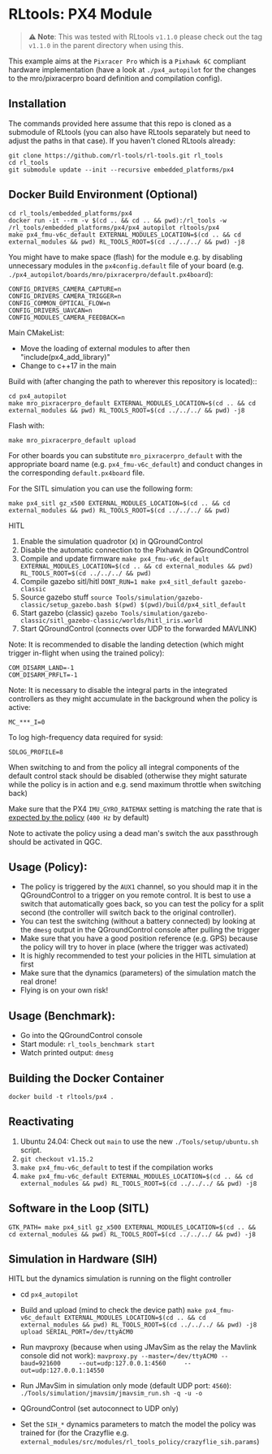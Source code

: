 # RLtools: PX4 Module

> **⚠️ Note**: This was tested with RLtools `v1.1.0` please check out the tag `v1.1.0` in the parent directory when using this.
>

This example aims at the `Pixracer Pro` which is a `Pixhawk 6C` compliant hardware implementation (have a look at `./px4_autopilot` for the changes to the mro/pixracerpro board definition and compilation config).

## Installation
The commands provided here assume that this repo is cloned as a submodule of RLtools (you can also have RLtools separately but need to adjust the paths in that case).
If you haven't cloned RLtools already:
```
git clone https://github.com/rl-tools/rl-tools.git rl_tools
cd rl_tools
git submodule update --init --recursive embedded_platforms/px4
```

## Docker Build Environment (Optional)
```
cd rl_tools/embedded_platforms/px4
docker run -it --rm -v $(cd .. && cd .. && pwd):/rl_tools -w /rl_tools/embedded_platforms/px4/px4_autopilot rltools/px4
make px4_fmu-v6c_default EXTERNAL_MODULES_LOCATION=$(cd .. && cd external_modules && pwd) RL_TOOLS_ROOT=$(cd ../../../ && pwd) -j8
```

[//]: # (Add `CONFIG_MODULES_BACKPROP_TOOLS_BENCHMARK=y` in the boards `px4config.default` &#40;of whichever board you are using&#41;)
You might have to make space (flash) for the module e.g. by disabling unnecessary modules in the `px4config.default` file of your board (e.g. `./px4_autopilot/boards/mro/pixracerpro/default.px4board`):
```
CONFIG_DRIVERS_CAMERA_CAPTURE=n
CONFIG_DRIVERS_CAMERA_TRIGGER=n
CONFIG_COMMON_OPTICAL_FLOW=n
CONFIG_DRIVERS_UAVCAN=n
CONFIG_MODULES_CAMERA_FEEDBACK=n
```

Main CMakeList:
- Move the loading of external modules to after then "include(px4_add_library)"
- Change to c++17 in the main

Build with (after changing the path to wherever this repository is located)::
```
cd px4_autopilot
make mro_pixracerpro_default EXTERNAL_MODULES_LOCATION=$(cd .. && cd external_modules && pwd) RL_TOOLS_ROOT=$(cd ../../../ && pwd) -j8
````
Flash with:
```
make mro_pixracerpro_default upload
```

For other boards you can substitute `mro_pixracerpro_default` with the appropriate board name (e.g. `px4_fmu-v6c_default`) and conduct changes in the corresponding `default.px4board` file.


For the SITL simulation you can use the following form:

```
make px4_sitl gz_x500 EXTERNAL_MODULES_LOCATION=$(cd .. && cd external_modules && pwd) RL_TOOLS_ROOT=$(cd ../../../ && pwd)
```


HITL
1. Enable the simulation quadrotor (x) in QGroundControl
2. Disable the automatic connection to the Pixhawk in QGroundControl
3. Compile and update firmware `make px4_fmu-v6c_default EXTERNAL_MODULES_LOCATION=$(cd .. && cd external_modules && pwd) RL_TOOLS_ROOT=$(cd ../../../ && pwd)`
4. Compile gazebo sitl/hitl `DONT_RUN=1 make px4_sitl_default gazebo-classic`
5. Source gazebo stuff `source Tools/simulation/gazebo-classic/setup_gazebo.bash $(pwd) $(pwd)/build/px4_sitl_default`
6. Start gazebo (classic) `gazebo Tools/simulation/gazebo-classic/sitl_gazebo-classic/worlds/hitl_iris.world`
7. Start QGroundControl (connects over UDP to the forwarded MAVLINK)

Note: It is recommended to disable the landing detection (which might trigger in-flight when using the trained policy):
```
COM_DISARM_LAND=-1
COM_DISARM_PRFLT=-1
```
Note: It is necessary to disable the integral parts in the integrated controllers as they might accumulate in the background when the policy is active:
```
MC_***_I=0
```
To log high-frequency data required for sysid:
```
SDLOG_PROFILE=8
```
When switching to and from the policy all integral components of the default control stack should be disabled (otherwise they might saturate while the policy is in action and e.g. send maximum throttle when switching back)

Make sure that the PX4 `IMU_GYRO_RATEMAX` setting is matching the rate that is [expected by the policy](https://github.com/rl-tools/px4/blob/fe4c79b987b3d6928b26240096edbbe2cd608e69/external_modules/src/modules/rl_tools_policy/RLtoolsPolicy.hpp#L118) (`400 Hz` by default)

Note to activate the policy using a dead man's switch the aux passthrough should be activated in QGC.

## Usage (Policy):
- The policy is triggered by the `AUX1` channel, so you should map it in the QGroundControl to a trigger on you remote control. It is best to use a switch that automatically goes back, so you can test the policy for a split second (the controller will switch back to the original controller).
- You can test the switching (without a battery connected) by looking at the `dmesg` output in the QGroundControl console after pulling the trigger
- Make sure that you have a good position reference (e.g. GPS) because the policy will try to hover in place (where the trigger was activated)
- It is highly recommended to test your policies in the HITL simulation at first
- Make sure that the dynamics (parameters) of the simulation match the real drone!
- Flying is on your own risk!

## Usage (Benchmark):
- Go into the QGroundControl console
- Start module: `rl_tools_benchmark start`
- Watch printed output: `dmesg`



## Building the Docker Container
```
docker build -t rltools/px4 .
```



## Reactivating
1. Ubuntu 24.04: Check out `main` to use the new `./Tools/setup/ubuntu.sh` script.
2. `git checkout v1.15.2`
3. `make px4_fmu-v6c_default` to test if the compilation works
4. `make px4_fmu-v6c_default EXTERNAL_MODULES_LOCATION=$(cd .. && cd external_modules && pwd) RL_TOOLS_ROOT=$(cd ../../../ && pwd) -j8`


## Software in the Loop (SITL)
```
GTK_PATH= make px4_sitl gz_x500 EXTERNAL_MODULES_LOCATION=$(cd .. && cd external_modules && pwd) RL_TOOLS_ROOT=$(cd ../../../ && pwd) -j8
```

## Simulation in Hardware (SIH)
HITL but the dynamics simulation is running on the flight controller
- cd `px4_autopilot`
- Build and upload (mind to check the device path) `make px4_fmu-v6c_default EXTERNAL_MODULES_LOCATION=$(cd .. && cd external_modules && pwd) RL_TOOLS_ROOT=$(cd ../../../ && pwd) -j8 upload SERIAL_PORT=/dev/ttyACM0`
- Run mavproxy (because when using JMavSim as the relay the Mavlink console did not work): `mavproxy.py --master=/dev/ttyACM0 --baud=921600     --out=udp:127.0.0.1:4560     --out=udp:127.0.0.1:14550`

- Run JMavSim in simulation only mode (default UDP port: `4560`): `./Tools/simulation/jmavsim/jmavsim_run.sh -q -u -o`

- QGroundControl (set autoconnect to UDP only)

- Set the `SIH_*` dynamics parameters to match the model the policy was trained for (for the Crazyflie e.g. `external_modules/src/modules/rl_tools_policy/crazyflie_sih.params`)